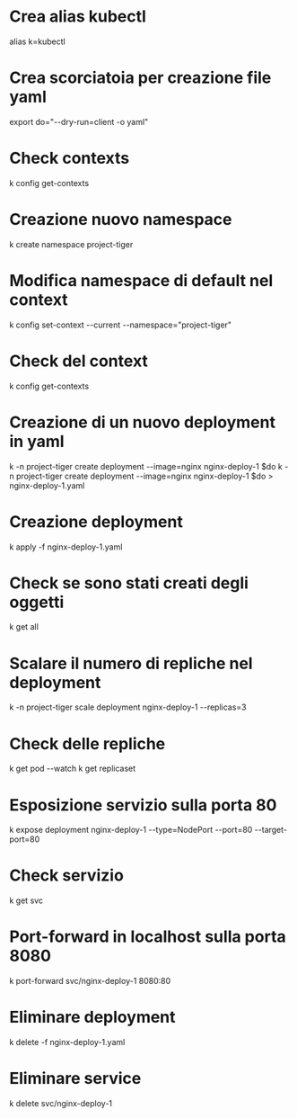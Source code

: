 # Crea alias kubectl
alias k=kubectl

# Crea scorciatoia per creazione file yaml
export do="--dry-run=client -o yaml"

# Check contexts
k config get-contexts

# Creazione nuovo namespace
k create namespace project-tiger

# Modifica namespace di default nel context
k config set-context --current --namespace="project-tiger"

# Check del context
k config get-contexts

# Creazione di un nuovo deployment in yaml
k -n project-tiger create deployment --image=nginx nginx-deploy-1 $do 
k -n project-tiger create deployment --image=nginx nginx-deploy-1 $do > nginx-deploy-1.yaml

# Creazione deployment
k apply -f nginx-deploy-1.yaml

# Check se sono stati creati degli oggetti
k get all

# Scalare il numero di repliche nel deployment
k -n project-tiger scale deployment nginx-deploy-1 --replicas=3

# Check delle repliche
k get pod --watch
k get replicaset

# Esposizione servizio sulla porta 80
k expose deployment nginx-deploy-1 --type=NodePort --port=80 --target-port=80

# Check servizio
k get svc

# Port-forward in localhost sulla porta 8080
k port-forward svc/nginx-deploy-1 8080:80

# Eliminare deployment
k delete -f nginx-deploy-1.yaml

# Eliminare service
k delete svc/nginx-deploy-1
